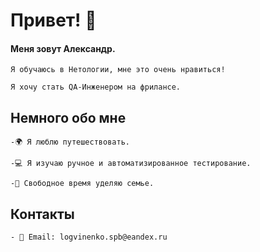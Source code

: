 # Привет! 👋

#### Меня зовут Александр.

    Я обучаюсь в Нетологии, мне это очень нравиться!

    Я хочу стать QA-Инженером на фрилансе.

## Немного обо мне

    -🌍 Я люблю путешествовать.

    -💻 Я изучаю ручное и автоматизированное тестирование.

    -💖 Свободное время уделяю семье.


 

## Контакты

    - 📧 Email: logvinenko.spb@eandex.ru
